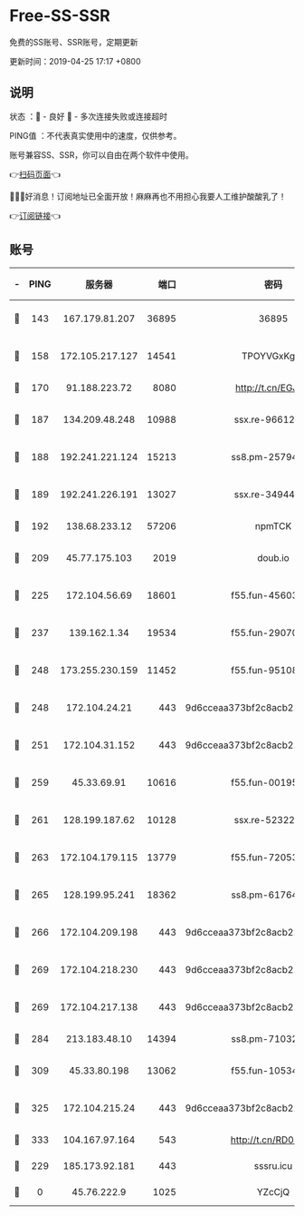 # Free-SS-SSR

免费的SS账号、SSR账号，定期更新

更新时间：2019-04-25 17:17 +0800

## 说明

状态     ：🙂 - 良好 🙁 - 多次连接失败或连接超时

PING值   ：不代表真实使用中的速度，仅供参考。

账号兼容SS、SSR，你可以自由在两个软件中使用。

👉[扫码页面](https://liesauer.github.io/Free-SS-SSR/)👈

🎉🎉🎉好消息！订阅地址已全面开放！麻麻再也不用担心我要人工维护酸酸乳了！

👉[订阅链接](https://www.liesauer.net/yogurt/subscribe?ACCESS_TOKEN=DAYxR3mMaZAsaqUb)👈

## 账号

|-|PING|服务器|端口|密码|加密方式|区域|
|:----:|:----:|:-----:|-----:|:----:|:----:|:----:|
|🙂|143|167.179.81.207|36895|36895|aes-256-cfb|JP|
|🙂|158|172.105.217.127|14541|TPOYVGxKglpi|aes-256-cfb|JP|
|🙂|170|91.188.223.72|8080|http://t.cn/EGJIyrl|rc4-md5|RU|
|🙂|187|134.209.48.248|10988|ssx.re-96612266|aes-256-cfb|US|
|🙂|188|192.241.221.124|15213|ss8.pm-25794804|aes-256-cfb|US|
|🙂|189|192.241.226.191|13027|ssx.re-34944124|aes-256-cfb|US|
|🙂|192|138.68.233.12|57206|npmTCK|rc4-md5|US|
|🙂|209|45.77.175.103|2019|doub.io|aes-128-ctr|SG|
|🙂|225|172.104.56.69|18601|f55.fun-45603382|aes-256-cfb|SG|
|🙂|237|139.162.1.34|19534|f55.fun-29070287|aes-256-cfb|SG|
|🙂|248|173.255.230.159|11452|f55.fun-95108879|aes-256-cfb|US|
|🙂|248|172.104.24.21|443|9d6cceaa373bf2c8acb22e60b6a58be6|aes-256-cfb|US|
|🙂|251|172.104.31.152|443|9d6cceaa373bf2c8acb22e60b6a58be6|aes-256-cfb|US|
|🙂|259|45.33.69.91|10616|f55.fun-00195736|aes-256-cfb|US|
|🙂|261|128.199.187.62|10128|ssx.re-52322038|aes-256-cfb|SG|
|🙂|263|172.104.179.115|13779|f55.fun-72053902|aes-256-cfb|SG|
|🙂|265|128.199.95.241|18362|ss8.pm-61764632|aes-256-cfb|SG|
|🙂|266|172.104.209.198|443|9d6cceaa373bf2c8acb22e60b6a58be6|aes-256-cfb|US|
|🙂|269|172.104.218.230|443|9d6cceaa373bf2c8acb22e60b6a58be6|aes-256-cfb|US|
|🙂|269|172.104.217.138|443|9d6cceaa373bf2c8acb22e60b6a58be6|aes-256-cfb|US|
|🙂|284|213.183.48.10|14394|ss8.pm-71032456|rc4-md5|RU|
|🙂|309|45.33.80.198|13062|f55.fun-10534889|aes-256-cfb|US|
|🙂|325|172.104.215.24|443|9d6cceaa373bf2c8acb22e60b6a58be6|aes-256-cfb|US|
|🙂|333|104.167.97.164|543|http://t.cn/RD0D7sx|rc4-md5|CA|
|🙂|229|185.173.92.181|443|sssru.icu|rc4-md5|RU|
|🙁|0|45.76.222.9|1025|YZcCjQ|rc4-md5|JP|

